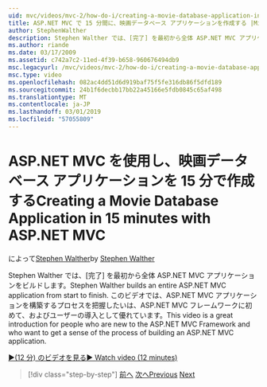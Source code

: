 ```yaml
---
uid: mvc/videos/mvc-2/how-do-i/creating-a-movie-database-application-in-15-minutes-with-aspnet-mvc
title: ASP.NET MVC で 15 分間に、映画データベース アプリケーションを作成する |Microsoft Docs
author: StephenWalther
description: Stephen Walther では、[完了] を最初から全体 ASP.NET MVC アプリケーションをビルドします。 このビデオでは、新しい ASP.NET MVC の F. にいる人たちの導入として優れていますが、.
ms.author: riande
ms.date: 03/17/2009
ms.assetid: c742a7c2-11ed-4f39-b658-960676494db9
msc.legacyurl: /mvc/videos/mvc-2/how-do-i/creating-a-movie-database-application-in-15-minutes-with-aspnet-mvc
msc.type: video
ms.openlocfilehash: 082ac4dd51d6d919baf75f5fe316db86f5dfd189
ms.sourcegitcommit: 24b1f6decbb17bb22a45166e5fdb0845c65af498
ms.translationtype: MT
ms.contentlocale: ja-JP
ms.lasthandoff: 03/01/2019
ms.locfileid: "57055809"
---
```

<a name="creating-a-movie-database-application-in-15-minutes-with-aspnet-mvc"></a><span data-ttu-id="2492f-104">ASP.NET MVC を使用し、映画データベース アプリケーションを 15 分で作成する</span><span class="sxs-lookup"><span data-stu-id="2492f-104">Creating a Movie Database Application in 15 minutes with ASP.NET MVC</span></span>
====================
<span data-ttu-id="2492f-105">によって[Stephen Walther](https://github.com/StephenWalther)</span><span class="sxs-lookup"><span data-stu-id="2492f-105">by [Stephen Walther](https://github.com/StephenWalther)</span></span>

<span data-ttu-id="2492f-106">Stephen Walther では、[完了] を最初から全体 ASP.NET MVC アプリケーションをビルドします。</span><span class="sxs-lookup"><span data-stu-id="2492f-106">Stephen Walther builds an entire ASP.NET MVC application from start to finish.</span></span> <span data-ttu-id="2492f-107">このビデオでは、ASP.NET MVC アプリケーションを構築するプロセスを把握したいは、ASP.NET MVC フレームワークに初めて、およびユーザーの導入として優れています。</span><span class="sxs-lookup"><span data-stu-id="2492f-107">This video is a great introduction for people who are new to the ASP.NET MVC Framework and who want to get a sense of the process of building an ASP.NET MVC application.</span></span>

[<span data-ttu-id="2492f-108">&#9654;(12 分) のビデオを見る</span><span class="sxs-lookup"><span data-stu-id="2492f-108">&#9654; Watch video (12 minutes)</span></span>](https://channel9.msdn.com/Blogs/ASP-NET-Site-Videos/creating-a-movie-database-application-in-15-minutes-with-aspnet-mvc)

> [!div class="step-by-step"]
> <span data-ttu-id="2492f-109">[前へ](creating-a-tasklist-application-with-aspnet-mvc.md)
> [次へ](understanding-models-views-and-controllers.md)</span><span class="sxs-lookup"><span data-stu-id="2492f-109">[Previous](creating-a-tasklist-application-with-aspnet-mvc.md)
[Next](understanding-models-views-and-controllers.md)</span></span>
